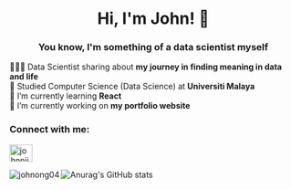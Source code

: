 <h1 align="center">Hi, I'm John! 👋</h1>
<h3 align="center">You know, I'm something of a data scientist myself</h3>

🧑🏻‍💻 Data Scientist sharing about **my journey in finding meaning in data and life** <br/>
📕 Studied Computer Science (Data Science) at **Universiti Malaya** <br/>
🌱 I’m currently learning **React** <br/>
🔭 I’m currently working on **my portfolio website** <br/>

<h3 align="left">Connect with me:</h3>
<p align="left">
<a href="https://instagram.com/johnniiy_" target="blank"><img align="center" src="https://raw.githubusercontent.com/rahuldkjain/github-profile-readme-generator/master/src/images/icons/Social/instagram.svg" alt="johnniiy_" height="30" width="40" /></a>
</p>

<p><img align="left" src="https://github-readme-stats.vercel.app/api/top-langs?username=johnong04&show_icons=true&locale=en&layout=compact" alt="johnong04" /></p>

![Anurag's GitHub stats](https://github-readme-stats.vercel.app/api?username=johnong04&show_icons=true&theme=radical)
